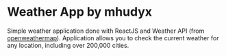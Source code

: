 # Weather App by mhudyx

Simple weather application done with ReactJS and Weather API (from [openweathermap](https://openweathermap.org)).
Application allows you to check the current weather for any location, including over 200,000 cities.
